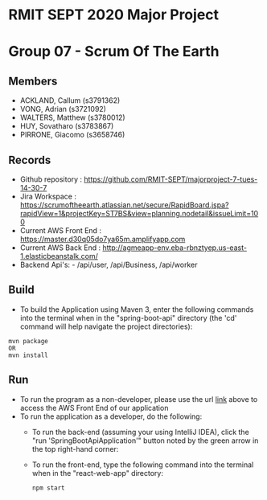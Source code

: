 # RMIT SEPT 2020 Major Project

# Group 07 - Scrum Of The Earth

## Members
* ACKLAND, Callum (s3791362)
* VONG, Adrian (s3721092)
* WALTERS, Matthew (s3780012) 
* HUY, Sovatharo (s3783867)
* PIRRONE, Giacomo (s3658746)

## Records

* Github repository : https://github.com/RMIT-SEPT/majorproject-7-tues-14-30-7
* Jira Workspace : https://scrumoftheearth.atlassian.net/secure/RapidBoard.jspa?rapidView=1&projectKey=ST7BS&view=planning.nodetail&issueLimit=100
* Current AWS Front End : https://master.d30q05do7ya65m.amplifyapp.com
* Current AWS Back End : http://agmeapp-env.eba-rbnztyep.us-east-1.elasticbeanstalk.com/
* Backend Api's: - /api/user, /api/Business, /api/worker


## Build
* To build the Application using Maven 3, enter the following commands into the terminal when in the "spring-boot-api" directory (the 'cd' command will help navigate the project directories):
```
mvn package
OR
mvn install
```
## Run
* To run the program as a non-developer, please use the url [link](https://master.d30q05do7ya65m.amplifyapp.com) above to access the AWS Front End of our application
* To run the application as a developer, do the following:
  * To run the back-end (assuming your using IntelliJ IDEA), click the "run 'SpringBootApiApplication'" button noted by the green arrow in the top right-hand corner:

  * To run the front-end, type the following command into the terminal when in the "react-web-app" directory:
    ```
    npm start
    ```
